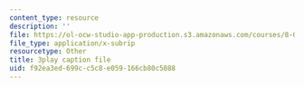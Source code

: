 ```yaml
---
content_type: resource
description: ''
file: https://ol-ocw-studio-app-production.s3.amazonaws.com/courses/8-03sc-physics-iii-vibrations-and-waves-fall-2016/f92ea3ed699cc5c8e059166cb80c5088_I0YACDaY-ww.srt
file_type: application/x-subrip
resourcetype: Other
title: 3play caption file
uid: f92ea3ed-699c-c5c8-e059-166cb80c5088
---
```

